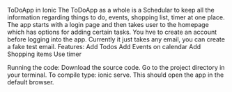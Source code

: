 ToDoApp in Ionic
The ToDoApp as a whole is a Schedular to keep all the information regarding things to do, events, shopping list, timer at one place.
The app starts with a login page and then takes user to the homepage which has options for adding certain tasks. You hve to create an account before logging into the app. Currently it just takes any email, you can create a fake test email.
Features:
Add Todos
Add Events on calendar
Add Shopping items
Use timer


Running the code:
Download the source code.
Go to the project directory in your terminal.
To compile type: ionic serve.
This should open the app in the default browser.


